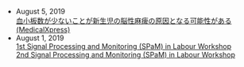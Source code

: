 * August 5, 2019  
[血小板数が少ないことが新生児の脳性麻痺の原因となる可能性がある (MedicalXpress)](https://medicalxpress.com/news/2019-08-tiny-blood-cells-cerebral-palsy.html)
* August 1, 2019  
[1st Signal Processing and Monitoring (SPaM) in Labour Workshop](http://users.ox.ac.uk/~ndog0178/program.htm)  
[2nd Signal Processing and Monitoring (SPaM) in Labour Workshop](http://users.ox.ac.uk/~ndog0178/CTGchallenge2017.htm)

